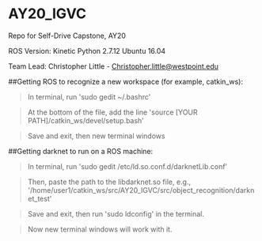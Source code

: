 # AY20_IGVC
Repo for Self-Drive Capstone, AY20

ROS Version: Kinetic 
Python 2.7.12
Ubuntu 16.04

Team Lead: Christopher Little - Christopher.little@westpoint.edu

##Getting ROS to recognize a new workspace (for example, catkin_ws):
>In terminal, run 'sudo gedit ~/.bashrc'

>At the bottom of the file, add the line 'source [YOUR PATH]/catkin_ws/devel/setup.bash'

>Save and exit, then new terminal windows

##Getting darknet to run on a ROS machine:

>In terminal, run 'sudo gedit /etc/ld.so.conf.d/darknetLib.conf'

>Then, paste the path to the libdarknet.so file, e.g., '/home/user1/catkin_ws/src/AY20_IGVC/src/object_recognition/darknet_test'

>Save and exit, then run 'sudo ldconfig' in the terminal.

>Now new terminal windows will work with it.
